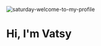 ![saturday-welcome-to-my-profile](https://user-images.githubusercontent.com/95206624/144108585-dc8af2f3-437d-4569-97b9-dba00d0d0c10.gif)
# Hi, I'm Vatsy  


